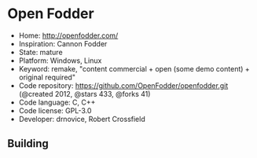 # Open Fodder

- Home: http://openfodder.com/
- Inspiration: Cannon Fodder
- State: mature
- Platform: Windows, Linux
- Keyword: remake, "content commercial + open (some demo content) + original required"
- Code repository: https://github.com/OpenFodder/openfodder.git (@created 2012, @stars 433, @forks 41)
- Code language: C, C++
- Code license: GPL-3.0
- Developer: drnovice, Robert Crossfield

## Building
